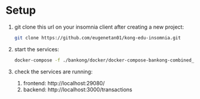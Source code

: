 # Setup
1. git clone this url on your insomnia client after creating a new project:

    ```bash
    git clone https://github.com/eugenetan01/kong-edu-insomnia.git
    ```

2. start the services:

    ```bash
    docker-compose -f ./bankong/docker/docker-compose-bankong-combined_local_portchange.yaml up -d
    ```

3. check the services are running:
    1. frontend: http://localhost:29080/
    2. backend: http://localhost:3000/transactions
